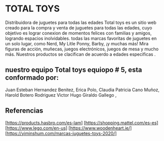 # TOTAL TOYS

Distribuidora de juguetes para todas las edades
Total toys es un sitio web creado para la compra y venta de juguetes para todas las edades, cuyo objetivo es lograr conexion de momentos felices con familias y amigos, logrando espacios inolvidables.  todas las marcas favoritas de juguetes en un solo lugar, como Nerd, My Litle Ponny, Barby, ¡y muchas más! Mira figuras de acción, muñecas, juegos electrónicos, juegos de mesa y mucho más. Nuestros productos se clacifican de acuerdo a edades especificas .


## nuestro equipo Total toys equiopo # 5, esta conformado por:
Juan Esteban Hernandez Benitez,
Erica Polo,
Claudia Patricia Cano Muñoz,
Harold Botero Rodriguez
Victor Hugo Giraldo Gallego ,

## Referencias
[https://products.hasbro.com/es-lam]
[https://shopping.mattel.com/es-es]
[https://www.lego.com/en-us]
[https://www.woodenheart.ie/]
[https://yiminshum.com/marcas-juguetes-toys-2020/]
